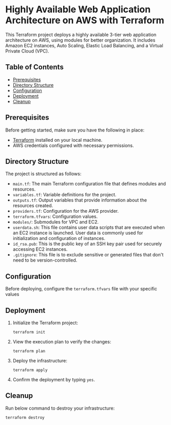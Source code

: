 # Highly Available Web Application Architecture on AWS with Terraform

This Terraform project deploys a highly available 3-tier web application architecture on AWS, using modules for better organization. It includes Amazon EC2 instances, Auto Scaling, Elastic Load Balancing, and a Virtual Private Cloud (VPC).

## Table of Contents

- [Prerequisites](#prerequisites)
- [Directory Structure](#directory-structure)
- [Configuration](#configuration)
- [Deployment](#deployment)
- [Cleanup](#Cleanup)

## Prerequisites

Before getting started, make sure you have the following in place:

- [Terraform](https://www.terraform.io/downloads.html) installed on your local machine.
- AWS credentials configured with necessary permissions.

## Directory Structure

The project is structured as follows:

- `main.tf`: The main Terraform configuration file that defines modules and resources.
- `variables.tf`: Variable definitions for the project.
- `outputs.tf`: Output variables that provide information about the resources created.
- `providers.tf`: Configuration for the AWS provider.
- `terraform.tfvars`: Configuration values.
- `modules/`: Submodules for VPC and EC2.
- `userdata.sh`: This file contains user data scripts that are executed when an EC2 instance is launched. User data is commonly used for initialization and configuration of instances.
- `id_rsa.pub`: This is the public key of an SSH key pair used for securely accessing EC2 instances.
- `.gitignore`: This file is to exclude sensitive or generated files that don't need to be version-controlled. 

## Configuration

Before deploying, configure the `terraform.tfvars` file with your specific values

## Deployment

1. Initialize the Terraform project:
   
   `terraform init`

2. View the execution plan to verify the changes:

   `terraform plan`

3. Deploy the infrastructure:

   `terraform apply`

4. Confirm the deployment by typing `yes`.

## Cleanup

Run below command to destroy your infrastructure:

   `terraform destroy`
